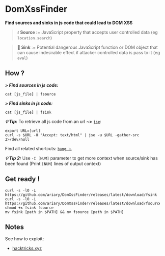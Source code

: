 # DomXssFinder

**Find sources and sinks in js code that could lead to DOM XSS**

> **💧 Source** := JavaScript property that accepts user controlled data (eg `location.search`)

> **🚰 Sink** := Potential dangerous JavaScript function or DOM object that can cause indesirable effect if attacker controlled data is pass to it (eg `eval`)

## How ?

***> Find sources in js code:***

```shell
cat [js_file] | fsource
```

***> Find sinks in js code:***

```shell
cat [js_file] | fsink
```

***💡 Tip:***
To retrieve all js code from an url **~>** [`jse`](https://github.com/ariary/JSextractor):
```shell
export URL=[url]
curl -s $URL -H "Accept: text/html" | jse -u $URL -gather-src 2>/dev/null
```

Find all related shortcuts: [`bang 💥`](https://github.com/ariary/bang/blob/main/EXAMPLES.md#find-dom-xss)

***💡 Tip 2:***
Use `-C [NUM]` parameter to get more context when source/sink has been found (Print `[NUM]` lines of output context)
## Get ready !
```shell
curl -s -lO -L https://github.com/ariary/DomXssFinder/releases/latest/download/fsink 
curl -s -lO -L https://github.com/ariary/DomXssFinder/releases/latest/download/fsource
chmod +x fsink fsource
mv fsink [path in $PATH] && mv fsource [path in $PATH]
```

## Notes

See how to exploit:
 * [hacktricks.xyz](https://book.hacktricks.xyz/pentesting-web/xss-cross-site-scripting/dom-xss)

